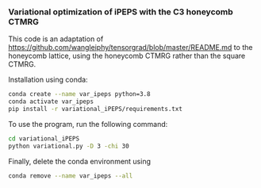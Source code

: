 



### Variational optimization of iPEPS with the C3 honeycomb CTMRG

This code is an adaptation of https://github.com/wangleiphy/tensorgrad/blob/master/README.md to the honeycomb lattice, using the honeycomb CTMRG rather than the square CTMRG.
 
Installation using conda:

```bash
conda create --name var_ipeps python=3.8
conda activate var_ipeps
pip install -r variational_iPEPS/requirements.txt
```

To use the program, run the following command:
```bash
cd variational_iPEPS
python variational.py -D 3 -chi 30 
```

Finally, delete the conda environment using
```bash
conda remove --name var_ipeps --all
```


